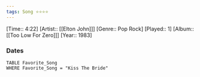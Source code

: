 ```yaml
---
tags: Song ⭐⭐⭐⭐ 
---
```

[Time:: 4:22]
[Artist:: [[Elton John]]]
[Genre:: Pop Rock]
[Played:: 1]
[Album:: [[Too Low For Zero]]]
[Year:: 1983]
### Dates
````dataview
TABLE Favorite_Song
WHERE Favorite_Song = "Kiss The Bride"
````